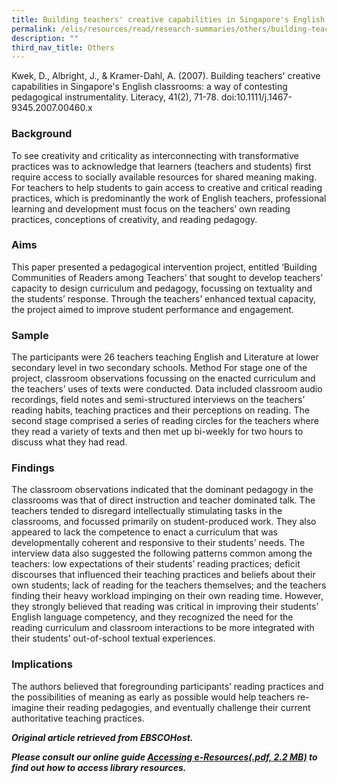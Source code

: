 ```yaml
---
title: Building teachers' creative capabilities in Singapore's English classrooms
permalink: /elis/resources/read/research-summaries/others/building-teachers-creative-capabilities/
description: ""
third_nav_title: Others
---
```

Kwek, D., Albright, J., & Kramer-Dahl, A. (2007). Building teachers' creative capabilities in Singapore's English classrooms: a way of contesting pedagogical instrumentality. Literacy, 41(2), 71-78. doi:10.1111/j.1467-9345.2007.00460.x

### Background

To see creativity and criticality as interconnecting with transformative practices was to acknowledge that learners (teachers and students) first require access to socially available resources for shared meaning making. For teachers to help students to gain access to creative and critical reading practices, which is predominantly the work of English teachers, professional learning and development must focus on the teachers’ own reading practices, conceptions of creativity, and reading pedagogy.

### Aims

This paper presented a pedagogical intervention project, entitled ‘Building Communities of Readers among Teachers’ that sought to develop teachers’ capacity to design curriculum and pedagogy, focussing on textuality and the students’ response. Through the teachers’ enhanced textual capacity, the project aimed to improve student performance and engagement.

### Sample

The participants were 26 teachers teaching English and Literature at lower secondary level in two secondary schools. Method For stage one of the project, classroom observations focussing on the enacted curriculum and the teachers’ uses of texts were conducted. Data included classroom audio recordings, field notes and semi-structured interviews on the teachers’ reading habits, teaching practices and their perceptions on reading. The second stage comprised a series of reading circles for the teachers where they read a variety of texts and then met up bi-weekly for two hours to discuss what they had read.

### Findings

The classroom observations indicated that the dominant pedagogy in the classrooms was that of direct instruction and teacher dominated talk. The teachers tended to disregard intellectually stimulating tasks in the classrooms, and focussed primarily on student-produced work. They also appeared to lack the competence to enact a curriculum that was developmentally coherent and responsive to their students’ needs. The interview data also suggested the following patterns common among the teachers: low expectations of their students’ reading practices; deficit discourses that influenced their teaching practices and beliefs about their own students; lack of reading for the teachers themselves; and the teachers finding their heavy workload impinging on their own reading time. However, they strongly believed that reading was critical in improving their students’ English language competency, and they recognized the need for the reading curriculum and classroom interactions to be more integrated with their students’ out-of-school textual experiences.

### Implications

The authors believed that foregrounding participants’ reading practices and the possibilities of meaning as early as possible would help teachers re-imagine their reading pedagogies, and eventually challenge their current authoritative teaching practices.

_**Original article retrieved from EBSCOHost.**_  

**_Please consult our online guide [Accessing e-Resources(.pdf, 2.2 MB)](https://academyofsingaporeteachers-moe-edu-sg-admin.cwp.sg/elis/resources/read/research-summaries/others/f22d6750-9439-44fb-8038-132a73f61255 "Accessing e-Resources") to find out how to access library resources._**